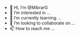 - 👋 Hi, I’m @MibrarG
- 👀 I’m interested in ...
- 🌱 I’m currently learning ...
- 💞️ I’m looking to collaborate on ...
- 📫 How to reach me ...

<!---
MibrarG/MibrarG is a ✨ special ✨ repository because its `README.md` (this file) appears on your GitHub profile.
You can click the Preview link to take a look at your changes.
--->
